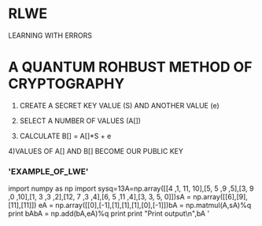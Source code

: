    # RLWE
   LEARNING WITH ERRORS
   
  # A QUANTUM ROHBUST METHOD OF CRYPTOGRAPHY
  
  1) CREATE A SECRET KEY VALUE (S) AND ANOTHER VALUE (e)
  
  2) SELECT A NUMBER OF VALUES (A[])
  
  3) CALCULATE B[] = A[]*S + e
  
  4)VALUES OF A[] AND B[] BECOME OUR PUBLIC KEY
  
  
 ### 'EXAMPLE_OF_LWE'
import numpy as np
import sysq=13A=np.array([[4 ,1, 11, 10],[5, 5 ,9 ,5],[3, 9 ,0 ,10],[1, 3 ,3 ,2],[12, 7 ,3 ,4],[6, 5 ,11 ,4],[3, 3, 5, 0]])sA = np.array([[6],[9],[11],[11]])
eA = np.array([[0],[-1],[1],[1],[1],[0],[-1]])bA = np.matmul(A,sA)%q
print bAbA = np.add(bA,eA)%q
print
print "Print output\n",bA  '
